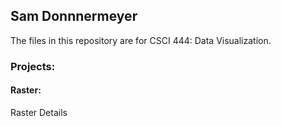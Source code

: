 ## Sam Donnnermeyer

The files in this repository are for CSCI 444: Data Visualization.

### Projects:

#### Raster:
Raster Details 
